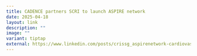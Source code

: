 ```yaml
---
title: CADENCE partners SCRI to launch ASPIRE network
date: 2025-04-18
layout: link
description: ""
image: ""
variant: tiptap
external: https://www.linkedin.com/posts/crissg_aspirenetwork-cardiovascularresearch-cardiology-activity-7318890274452041728-8NDF?utm_source=share&utm_medium=member_desktop&rcm=ACoAADvtEkgBcUDuvmKVoaSm076pUMUM7Xnl6B0
---
```

